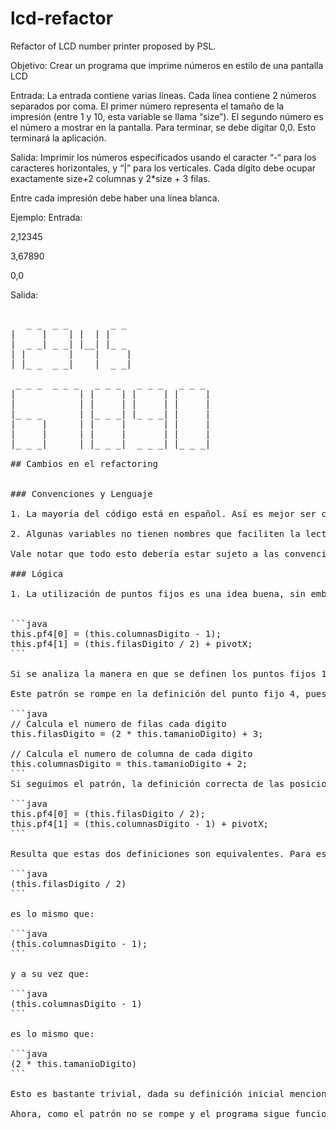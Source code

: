 # lcd-refactor
Refactor of LCD number printer proposed by PSL. 


Objetivo: Crear un programa que imprime números en estilo de una pantalla LCD 

Entrada: La entrada contiene varias líneas. Cada línea contiene 2 números separados por coma. El primer número representa el tamaño de la impresión (entre 1 y 10, esta variable se llama “size”). El segundo número es el número a mostrar en la pantalla. Para terminar, se debe digitar 0,0. Esto terminará la aplicación.

Salida: Imprimir los números especificados usando el caracter “-“ para los caracteres horizontales, y “|” para los verticales. Cada dígito debe ocupar exactamente size+2 columnas y 2*size + 3 filas. 

Entre cada impresión debe haber una línea blanca. 
 
Ejemplo: 
Entrada: 

2,12345

3,67890 

0,0 
   
Salida:   
 <pre>  
   _ _  _ _        _ _
|     |    | |  | |
|  _ _| _ _| |__| |_ _
| |        |    |     |
| |_ _  _ _|    |  _ _|

 _ _ _  _ _ _   _ _ _   _ _ _   _ _ _ 
|            | |     | |     | |     |
|            | |     | |     | |     |
|_ _ _       | |_ _ _| |_ _ _| |     |
|     |      | |     |       | |     |
|     |      | |     |       | |     |
|_ _ _|      | |_ _ _|  _ _ _| |_ _ _|

## Cambios en el refactoring


### Convenciones y Lenguaje

1. La mayoría del código está en español. Así es mejor ser consistente y dejar todo en español.

2. Algunas variables no tienen nombres que faciliten la lectura y el entendimiento del código. Cambié algunos nombres por otros más representativos.

Vale notar que todo esto debería estar sujeto a las convenciones y reglas del equipo en que se está trabajando.

### Lógica

1. La utilización de puntos fijos es una idea buena, sin embargo, las reglas para definir el punto fijo 4, aunque correctas, pueden llegar a confundir a alguien que lea el código. Actualmente el par de líneas que definen este punto son las siguientes:


```java
this.pf4[0] = (this.columnasDigito - 1);
this.pf4[1] = (this.filasDigito / 2) + pivotX; 
```

Si se analiza la manera en que se definen los puntos fijos 1, 2, 3 y 5, la posición 0 de cada punto fijo está asociada con la posición en Y en la matriz. De manera similar, la posición 1 del array está asociada con la posición X. Esto se concluye porque la posición 0 es una función de las filasDigito y a su vez, la posición 1 una función de las columnasDigito. 

Este patrón se rompe en la definición del punto fijo 4, pues la posición 0 es función de columnasDigito y la posición 1 es función de filasDigito. Este cambio, sin embargo, no impide que el programa funcione correctamente. ¿Por qué? Es por la definición misma de las variables. Nosotros definimos columnasDigito y filasDigito así:

```java
// Calcula el numero de filas cada digito
this.filasDigito = (2 * this.tamanioDigito) + 3;

// Calcula el numero de columna de cada digito
this.columnasDigito = this.tamanioDigito + 2;
```
Si seguimos el patrón, la definición correcta de las posiciones del punto fijo 4 sería así:

```java
this.pf4[0] = (this.filasDigito / 2);
this.pf4[1] = (this.columnasDigito - 1) + pivotX; 
```

Resulta que estas dos definiciones son equivalentes. Para esto se debe probar que 

```java
(this.filasDigito / 2)
```

es lo mismo que:

```java
(this.columnasDigito - 1);
```

y a su vez que:

```java
(this.columnasDigito - 1)
```

es lo mismo que:

```java
(2 * this.tamanioDigito)
```

Esto es bastante trivial, dada su definición inicial mencionada al comienzo de este README. Sólo es necesario entender la manera como Java trunca la división entre enteros. 

Ahora, como el patrón no se rompe y el programa sigue funcionando a la perfección, decidí cambiar la definición, para que cuando alguien lea el código no tenga la misma confusión que yo tuve. 













